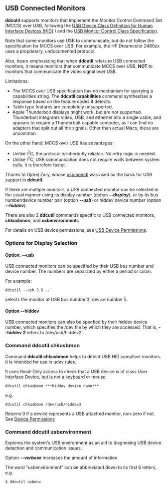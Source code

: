 ## USB Connected Monitors

**ddcutil** supports monitors that implement the Monitor Control Command Set (MCCS) over USB, 
following the [USB Device Class Definition for Human Interface Devices (HID)](https://usb.org/document-library/device-class-definition-hid-111)
) and the [USB Monitor Control Class Specification](https://usb.org/sites/default/files/usbmon10.pdf).

Note that some monitors use USB to communicate, but do not follow the specification for MCCS over USB. 
For example, the HP Dreamcolor 2480zx uses a proprietary, undocumented protocol. 

Also, bears emphasizing that when **ddcutil** refers to USB connected monitors, it means monitors that communicate
MCCS over USB, **NOT** to monitors that communicate the video signal over USB.

Limitations:   
- The MCCS over USB specification has no mechanism for querying a capabilities string.  The **ddcutil capabilities** 
command synthesizes a response based on the feature codes it detects.   
- Table type features are completely unsupported.  
- Apple Thunderbolt displays might work, but are not supported.  Thunderbolt integrates video, USB, and ethernet into a single cable, and 
appears to require a Thunderbolt capable computer, as I can find no adapters that split out all the signals.
Other than actual Macs, these are uncommon.

On the other hand, MCCS over USB has advantages:  
- Unlike I<sup>2</sup>C, the protocol is inherently reliable.  No retry logic is needed.  
- Unlike I<sup>2</sup>C, USB communication does not require waits between system calls.  It is therefore faster. 

Thanks to Ojdrej Zary, whose [usbmonctl](https://github.com/ondrej-zary/usbmonctl) was used as the basis for USB support in **ddcutil**.

If there are multiple monitors, a USB connected monitor can be selected in the usual manner using its display number (option ***--display***), or by
its bus number/device number pair (option ***--usb***) or hiddev device number (option ***--hiddev***).  

There are also 2 **ddcutil** commands specific to USB connected monitors, **chkusbmon**, and **usbenvironment**c

For details on USB device permissions, see [USB Device Permissions](usb_permissions.md).

### Options for Display Selection

#### Option: --usb<a name="option_usb"></a>


USB connected monitors can be specified by their USB bus number and device number.  The numbers are separated by either a period or colon.

For example: 

~~~ 
ddcutil --usb 3.5 ...
~~~

selects the monitor at USB bus number 3, device number 5.  


#### Option --hiddev<a name="option_hiddev"></a>

USB connected monitors can also be specfied by their hiddev device number, which specifies the /dev file 
by which they are accessed. That is, **--hiddev 2** refers to /dev/usb/hiddev2. 


### Command **ddcutil chkusbmon**<a name="command_chkusbmon"></a>

Command **ddcutil chkusbmon** helps to detect USB HID compliant monitors.  It is intended for use in udev rules.

It uses Read-Only access to check that a USB device is of class User Interface Device, but is not a keyboard or mouse.   
~~~
ddcutil chkusbmon ***hiddev device name***
~~~

e.g. 
~~~
ddcutil chkusbmon /dev/usb/hiddev3 
~~~

Returns 0 if a device represents a USB attached monitor, non-zero if not.  See [Device Permissions](i2c_permissions.md)

### Command **ddcutil usbenvironment**<a name="command_usbenv"></a>

Explores the system's USB environment as an aid to diagnosing USB device detection and communication issues.

Option ***--verbose*** increases the amount of information. 

The word "usbenvironment" can be abbreviated down to its first 6 letters, e.g. 
~~~
$ ddcutil usbenv
~~~
